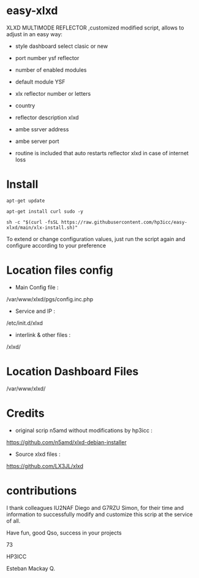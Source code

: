 # easy-xlxd

XLXD MULTIMODE REFLECTOR ,customized modified script, allows to adjust in an easy way:

* style dashboard select clasic or new

* port number ysf reflector

* number of enabled modules

* default module YSF

* xlx reflector number or letters

* country

* reflector description xlxd

* ambe ssrver address

* ambe server port

* routine is included that auto restarts reflector xlxd in case of internet loss

#

# Install

    apt-get update
    
    apt-get install curl sudo -y
    
    sh -c "$(curl -fsSL https://raw.githubusercontent.com/hp3icc/easy-xlxd/main/xlx-install.sh)"
    
   
 To extend or change configuration values, just run the script again and configure according to your preference
 
#

 # Location files config
 
  * Main Config file :
 
  /var/www/xlxd/pgs/config.inc.php
  
  * Service and IP :
  
  /etc/init.d/xlxd
  
  * interlink & other files :  
   
  /xlxd/  
   
#
  
 # Location Dashboard Files
 
 /var/www/xlxd/

#

# Credits

 * original scrip n5amd without modifications by hp3icc :

 https://github.com/n5amd/xlxd-debian-installer

 * Source xlxd files :
 
 https://github.com/LX3JL/xlxd
 
#

# contributions

 I thank colleagues IU2NAF Diego and G7RZU Simon, for their time and information to successfully modify and customize this scrip at the service of all.
 
Have fun, good Qso, success in your projects

73

HP3ICC

Esteban Mackay Q.
